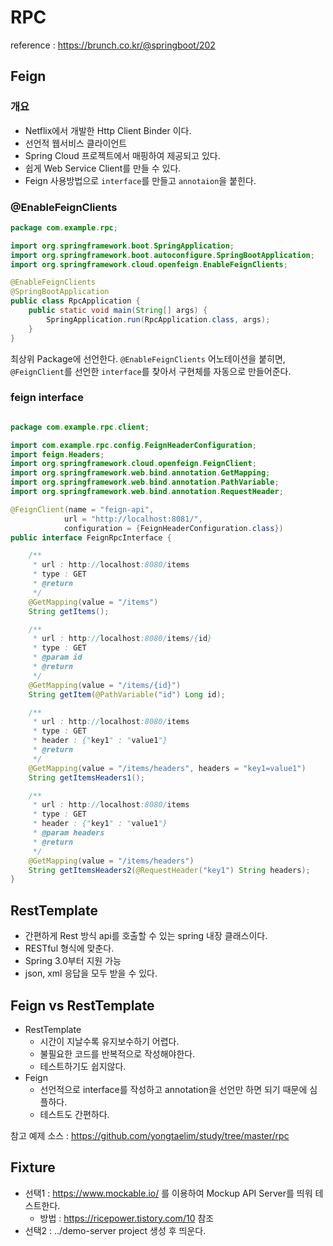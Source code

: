 # RPC
reference : <https://brunch.co.kr/@springboot/202>
## Feign
### 개요
- Netflix에서 개발한 Http Client Binder 이다.
- 선언적 웹서비스 클라이언트
- Spring Cloud 프로젝트에서 매핑하여 제공되고 있다.
- 쉽게 Web Service Client를 만들 수 있다.
- Feign 사용방법으로 `interface`를 만들고 `annotaion`을 붙힌다.
### @EnableFeignClients
```java
package com.example.rpc;

import org.springframework.boot.SpringApplication;
import org.springframework.boot.autoconfigure.SpringBootApplication;
import org.springframework.cloud.openfeign.EnableFeignClients;

@EnableFeignClients
@SpringBootApplication
public class RpcApplication {
	public static void main(String[] args) {
		SpringApplication.run(RpcApplication.class, args);
	}
}
```
최상위 Package에 선언한다. `@EnableFeignClients` 어노테이션을 붙히면, `@FeignClient`를 선언한 `interface`를 찾아서 구현체를 자동으로 만들어준다.

### feign interface
```java

package com.example.rpc.client;

import com.example.rpc.config.FeignHeaderConfiguration;
import feign.Headers;
import org.springframework.cloud.openfeign.FeignClient;
import org.springframework.web.bind.annotation.GetMapping;
import org.springframework.web.bind.annotation.PathVariable;
import org.springframework.web.bind.annotation.RequestHeader;

@FeignClient(name = "feign-api",
            url = "http://localhost:8081/",
            configuration = {FeignHeaderConfiguration.class})
public interface FeignRpcInterface {

    /**
     * url : http://localhost:8080/items
     * type : GET
     * @return
     */
    @GetMapping(value = "/items")
    String getItems();

    /**
     * url : http://localhost:8080/items/{id}
     * type : GET
     * @param id
     * @return
     */
    @GetMapping(value = "/items/{id}")
    String getItem(@PathVariable("id") Long id);

    /**
     * url : http://localhost:8080/items
     * type : GET
     * header : {"key1" : "value1"}
     * @return
     */
    @GetMapping(value = "/items/headers", headers = "key1=value1")
    String getItemsHeaders1();

    /**
     * url : http://localhost:8080/items
     * type : GET
     * header : {"key1" : "value1"}
     * @param headers
     * @return
     */
    @GetMapping(value = "/items/headers")
    String getItemsHeaders2(@RequestHeader("key1") String headers);
}
```


## RestTemplate
- 간편하게 Rest 방식 api를 호출할 수 있는 spring 내장 클래스이다.
- RESTful 형식에 맞춘다.
- Spring 3.0부터 지원 가능
- json, xml 응답을 모두 받을 수 있다.

## Feign vs RestTemplate

- RestTemplate
  - 시간이 지날수록 유지보수하기 어렵다.
  - 불필요한 코드를 반복적으로 작성해야한다.
  - 테스트하기도 쉽지않다.
- Feign
  - 선언적으로 interface를 작성하고 annotation을 선언만 하면 되기 때문에 심플하다.
  - 테스트도 간편하다. 

참고 예제 소스 : <https://github.com/yongtaelim/study/tree/master/rpc>

## Fixture
- 선택1 : <https://www.mockable.io/> 를 이용하여 Mockup API Server를 띄워 테스트한다.
  - 방법 : <https://ricepower.tistory.com/10> 참조
- 선택2 : ../demo-server project 생성 후 띄운다.  